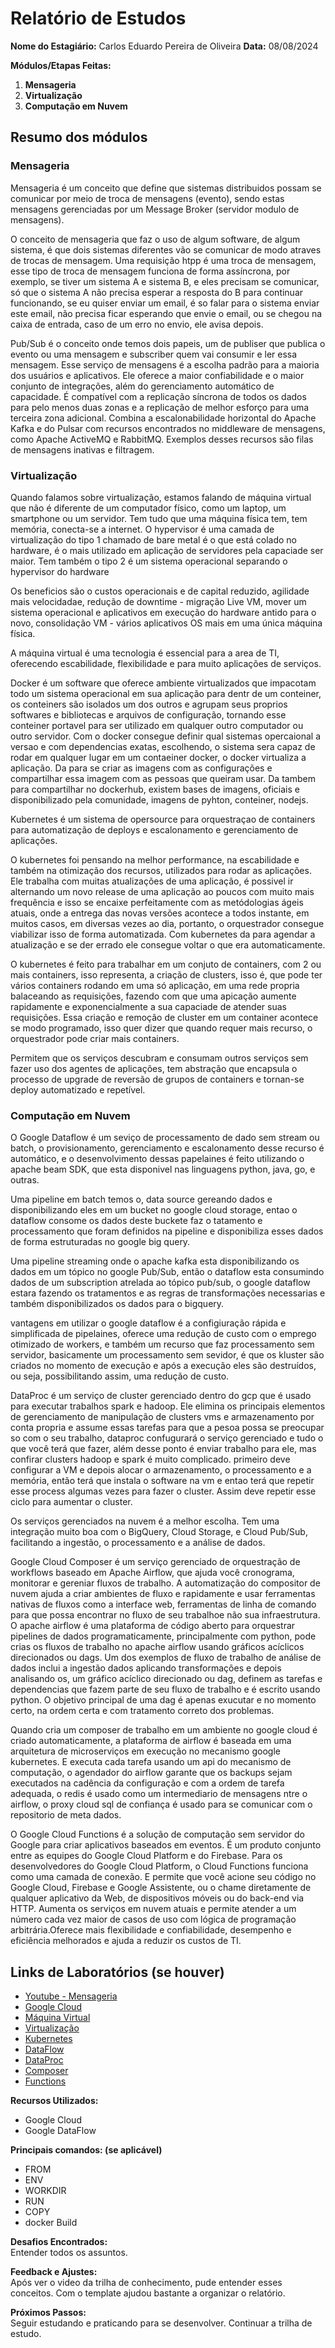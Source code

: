 # Relatório de Estudos

**Nome do Estagiário:** Carlos Eduardo Pereira de Oliveira 
**Data:** 08/08/2024

**Módulos/Etapas Feitas:**  
1. **Mensageria**
2. **Virtualização**
3. **Computação em Nuvem**


## Resumo dos módulos 

### **Mensageria**

Mensageria é  um conceito que define que sistemas distribuidos possam se comunicar por meio de troca de mensagens (evento), sendo estas mensagens gerenciadas por um Message Broker (servidor modulo de mensagens).

O conceito de mensageria que faz o uso de algum software, de algum sistema, é que dois sistemas diferentes vão se comunicar de modo atraves de trocas de mensagem. Uma requisição htpp é uma troca de mensagem, esse tipo de troca de mensagem funciona de forma assíncrona, por exemplo, se tiver um sistema A e sistema B, e eles precisam se comunicar, só que o sistema A não precisa esperar a resposta do B para continuar funcionando, se eu quiser enviar um email, é so falar para o sistema enviar este email, não precisa ficar esperando que envie o email, ou se chegou na caixa de entrada, caso de um erro no envio, ele avisa depois.

Pub/Sub é o conceito onde temos dois papeis, um de publiser que publica o evento ou uma mensagem e subscriber quem vai consumir e ler essa mensagem.
Esse serviço de mensagens é a escolha padrão para a maioria dos usuários e aplicativos. Ele oferece a maior confiabilidade e o maior conjunto de integrações, além do gerenciamento automático de capacidade. É compatível com a replicação síncrona de todos os dados para pelo menos duas zonas e a replicação de melhor esforço para uma terceira zona adicional. Combina a escalonabilidade horizontal do Apache Kafka e do Pulsar com recursos encontrados no middleware de mensagens, como Apache ActiveMQ e RabbitMQ. Exemplos desses recursos são filas de mensagens inativas e filtragem.

### **Virtualização**

Quando falamos sobre virtualização, estamos falando de máquina virtual que não é diferente de um computador físico, como um laptop, um smartphone ou um servidor. Tem tudo que uma máquina física tem, tem memória, conecta-se a internet. O hypervisor é uma camada de virtualização do tipo 1 chamado de bare metal é o que está colado no hardware, é o mais utilizado em aplicação de servidores pela capaciade ser maior. Tem também o tipo 2 é um sistema operacional separando o hypervisor do hardware

Os beneficios são o custos operacionais e de capital reduzido, agilidade mais velocidadae, redução de downtime - migração Live VM, mover um sistema operacional e aplicativos em execução do hardware antido para o novo, consolidação VM - vários aplicativos OS mais em uma única máquina física.

A máquina virtual é uma tecnologia é essencial para a area de TI, oferecendo escabilidade, flexibilidade e para muito aplicações de serviços.

Docker é um software que oferece ambiente virtualizados que impacotam todo um sistema operacional em sua aplicação para dentr de um conteiner, os conteiners são isolados um dos outros e agrupam seus proprios softwares e bibliotecas e arquivos de configuração, tornando esse conteiner portavel para ser utilizado em qualquer outro computador ou outro servidor. Com o docker consegue definir qual sistemas opercaional a versao e com dependencias exatas, escolhendo, o sistema sera capaz de rodar em qualquer lugar em um contaeiner docker, o docker virtualiza a aplicação. Da para se criar as imagens com as configurações e compartilhar essa imagem com as pessoas que queiram usar. Da tambem para compartilhar no dockerhub, existem bases de imagens, oficiais e disponibilizado pela comunidade, imagens de pyhton, conteiner, nodejs.

Kubernetes é um sistema de opersource para orquestraçao de containers para automatização de deploys e escalonamento e gerenciamento de aplicações.

O kubernetes foi pensando na melhor performance, na escabilidade e também na otimização dos recursos, utilizados para rodar as aplicações. Ele trabalha com muitas atualizações de uma aplicação, é possivel ir alternando um novo release de uma aplicação ao poucos com muito mais frequência e isso se encaixe perfeitamente com as metódologias ágeis atuais, onde a entrega das novas versões acontece a todos instante, em muitos casos, em diversas vezes ao dia, portanto, o orquestrador consegue viabilizar isso de forma automatizada. Com kubernetes da para agendar a atualização e se der errado ele consegue voltar o que era automaticamente.

O kubernetes é feito para trabalhar em um conjuto de containers, com 2 ou mais containers, isso representa, a criação de clusters, isso é, que pode ter vários containers rodando em uma só aplicação, em uma rede propria balaceando as requisições, fazendo com que uma apicação aumente rapidamente e exponencialmente a sua capaciade de atender suas requisições. Essa criação e remoção de cluster em um container acontece se modo programado, isso quer dizer que quando requer mais recurso, o orquestrador pode criar mais containers.

Permitem que os serviços descubram e consumam outros serviços sem fazer uso dos agentes de aplicações, tem abstração que encapsula o processo de upgrade de reversão de grupos de containers e tornan-se deploy automatizado e repetível.

### **Computação em Nuvem**

O Google Dataflow é um seviço de processamento de dado sem stream ou batch, o provisionamento, gerenciamento e escalonamento desse recurso é automático, e o desenvolvimento dessas papelaines é feito utilizando o apache beam SDK, que esta disponivel nas linguagens python, java, go, e outras.

Uma pipeline em batch temos o, data source gereando dados e disponibilizando eles em um bucket no google cloud storage, entao o dataflow consome os dados deste buckete faz o tatamento e processamento que foram definidos na pipeline e disponibiliza esses dados de forma estruturadas no google big query.

Uma pipeline streaming onde o apache kafka esta disponibilizando os dados em um tópico no google Pub/Sub, então o dataflow esta consumindo dados de um subscription atrelada ao tópico pub/sub, o google dataflow estara fazendo os tratamentos e as regras de transformações necessarias e também disponibilizados os dados para o bigquery.

vantagens em utilizar o google dataflow é a configiuração rápida e simplificada de pipelaines, oferece uma redução de custo com o emprego otimizado de workers, e também um recurso que faz processamento sem servidor, basicamente um processamento sem sevidor, é que os kluster são criados no momento de execução e após a execução eles são destruídos, ou seja, possibilitando assim, uma redução de custo.

DataProc é um serviço de cluster gerenciado dentro do gcp que é usado para executar trabalhos spark e hadoop. Ele elimina os principais elementos de gerenciamento de manipulação de clusters vms e armazenamento por conta propria e assume essas tarefas para que a pesoa possa se preocupar so com o seu trabalho, dataproc confugurará o serviço gerenciado  e tudo o que você terá que fazer, além desse ponto é enviar trabalho para ele, mas confirar clusters hadoop e spark é muito complicado. primeiro deve configurar a VM e depois alocar o armazenamento, o processamento e a memória, então terá que instala o software na vm e entao terá que repetir esse process algumas vezes para fazer o cluster. Assim deve repetir esse ciclo para aumentar o cluster.

Os serviços gerenciados na nuvem é a melhor escolha. Tem uma integração muito boa com o BigQuery, Cloud Storage, e Cloud Pub/Sub, facilitando a ingestão, o processamento e a análise de dados.

Google Cloud Composer é um serviço gerenciado de orquestração de workflows baseado em Apache Airflow, que ajuda você cronograma, monitorar e gereniar fluxos de trabalho. A automatização do compositor de nuvem ajuda a criar ambientes de fluxo e rapidamente e usar ferramentas nativas de fluxos como a interface web, ferramentas de linha de comando para que possa encontrar no fluxo de seu trabalhoe não sua infraestrutura. O apache airflow é uma plataforma de código aberto para orquestrar pipelines de dados programaticamente, principalmente com python, pode crias os fluxos de trabalho no apache airflow usando gráficos acíclicos direcionados ou dags. Um dos exemplos de fluxo de trabalho de análise de dados inclui a ingestão dados aplicando transformações e depois analisando os, um gráfico acíclico direcionado ou dag, definem as tarefas e dependencias que fazem parte de seu fluxo de trabalho e é escrito usando python. O objetivo principal de uma dag é apenas exucutar e no momento certo, na ordem certa e com tratamento correto dos problemas.

Quando cria um composer de trabalho em um ambiente no google cloud é criado automaticamente, a plataforma de airflow é baseada em uma arquitetura de microserviços em execução no mecanismo google kubernetes. E executa cada tarefa usando um api do mecanismo de computação, o agendador do airflow garante  que os backups sejam executados na cadência da configuração e com a ordem de tarefa adequada, o redis é usado como um intermediario de mensagens ntre o airflow, o proxy cloud sql de confiança é usado para se comunicar com o repositorio de meta dados.

O Google Cloud Functions é a solução de computação sem servidor do Google para criar aplicativos baseados em eventos. É um produto conjunto entre as equipes do Google Cloud Platform e do Firebase. Para os desenvolvedores do Google Cloud Platform, o Cloud Functions funciona como uma camada de conexão. E permite que você acione seu código no Google Cloud, Firebase e Google Assistente, ou o chame diretamente de qualquer aplicativo da Web, de dispositivos móveis ou do back-end via HTTP. Aumenta os serviços em nuvem atuais e permite atender a um número cada vez maior de casos de uso com lógica de programação arbitrária.Oferece mais flexibilidade e confiabilidade, desempenho e eficiência melhorados e ajuda a reduzir os custos de TI.


## Links de Laboratórios (se houver)
- [Youtube - Mensageria](https://www.youtube.com/watch?v=U5h6B7eSiAE)
- [Google Cloud](https://cloud.google.com/pubsub/docs/overview?hl=pt-br)
- [Máquina Virtual](https://azure.microsoft.com/pt-br/resources/cloud-computing-dictionary/what-is-a-virtual-machine)
- [Virtualização](https://www.youtube.com/watch?v=WVBCliA0PCs)
- [Kubernetes](https://www.youtube.com/watch?v=mVL0nOM3AGo)
- [DataFlow](https://www.youtube.com/watch?v=b0v0XzHZrVU)
- [DataProc](https://cloud.google.com/dataproc-serverless/docs?hl=pt-br)
- [Composer](https://cloud.google.com/docs?hl=pt-br)
- [Functions](https://cloud.google.com/functions?hl=pt_br)

**Recursos Utilizados:**  
- Google Cloud
- Google DataFlow

**Principais comandos: (se aplicável)**  
- FROM
- ENV
- WORKDIR
- RUN
- COPY
- docker Build

**Desafios Encontrados:**  
Entender todos os assuntos.

**Feedback e Ajustes:**  
Após ver o video da trilha de conhecimento, pude entender esses conceitos.
Com o template ajudou bastante a organizar o relatório.

**Próximos Passos:**  
Seguir estudando e praticando para se desenvolver.
Continuar a trilha de estudo.